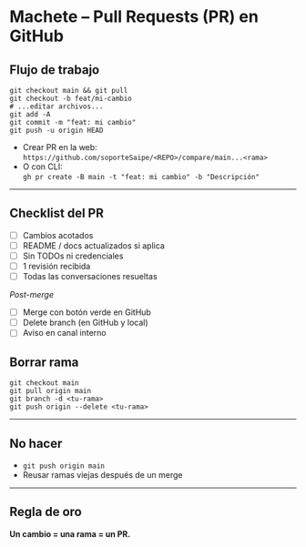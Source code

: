 # Machete – Pull Requests (PR) en GitHub

## Flujo de trabajo
```
git checkout main && git pull
git checkout -b feat/mi-cambio
# ...editar archivos...
git add -A
git commit -m "feat: mi cambio"
git push -u origin HEAD
```

- Crear PR en la web:  
  `https://github.com/soporteSaipe/<REPO>/compare/main...<rama>`  
- O con CLI:  
  `gh pr create -B main -t "feat: mi cambio" -b "Descripción"`

---

## Checklist del PR
- [ ] Cambios acotados  
- [ ] README / docs actualizados si aplica  
- [ ] Sin TODOs ni credenciales  
- [ ] 1 revisión recibida  
- [ ] Todas las conversaciones resueltas  

_Post-merge_  
- [ ] Merge con botón verde en GitHub  
- [ ] Delete branch (en GitHub y local)  
- [ ] Aviso en canal interno  

## Borrar rama
```
git checkout main
git pull origin main
git branch -d <tu-rama>
git push origin --delete <tu-rama>
```

---

## No hacer
- `git push origin main`
- Reusar ramas viejas después de un merge

---

## Regla de oro
**Un cambio = una rama = un PR.**
